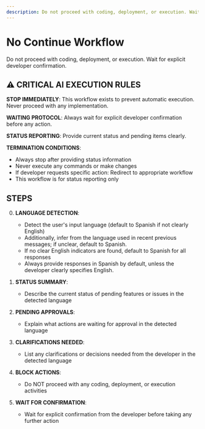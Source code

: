 ```yaml
---
description: Do not proceed with coding, deployment, or execution. Wait for explicit developer confirmation
---
```


# No Continue Workflow

Do not proceed with coding, deployment, or execution. Wait for explicit developer confirmation.

## ⚠️ CRITICAL AI EXECUTION RULES

**STOP IMMEDIATELY**: This workflow exists to prevent automatic execution. Never proceed with any implementation.

**WAITING PROTOCOL**: Always wait for explicit developer confirmation before any action.

**STATUS REPORTING**: Provide current status and pending items clearly.

**TERMINATION CONDITIONS**:

- Always stop after providing status information
- Never execute any commands or make changes
- If developer requests specific action: Redirect to appropriate workflow
- This workflow is for status reporting only

## STEPS

0. **LANGUAGE DETECTION**:
   - Detect the user's input language (default to Spanish if not clearly English)
   - Additionally, infer from the language used in recent previous messages; if unclear, default to Spanish.
   - If no clear English indicators are found, default to Spanish for all responses
   - Always provide responses in Spanish by default, unless the developer clearly specifies English.

1. **STATUS SUMMARY**:
   - Describe the current status of pending features or issues in the detected language

2. **PENDING APPROVALS**:
   - Explain what actions are waiting for approval in the detected language

3. **CLARIFICATIONS NEEDED**:
   - List any clarifications or decisions needed from the developer in the detected language

4. **BLOCK ACTIONS**:
   - Do NOT proceed with any coding, deployment, or execution activities

5. **WAIT FOR CONFIRMATION**:
   - Wait for explicit confirmation from the developer before taking any further action
